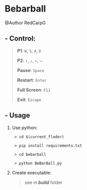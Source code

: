 # **Bebarball**
@Author RedCarpG

## - Control: 
  
> **P1**: `W`, `S`, `A`, `D`
>
> **P2**: `↑`, `↓`, `←`, `→`
>
> **Pause**: `Space`
> 
> **Restart**: `Enter`
>
> **Full Screen**: `F11`
>
> **Exit**: `Escape`

## - Usage

1. Use python:
   
        > cd $(current_floder)
   
        > pip install requirements.txt
   
        > cd bebarball
   
        > python BeBarBall.py
    
2. Create executable:
    
    > see in _**build**_ folder